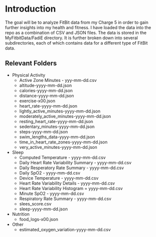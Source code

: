 # Introduction
The goal will be to analyze FitBit data from my Charge 5 in order to gain further insights into my health and fitness. I have loaded the data into the repo as a combination of CSV and JSON files. The data is stored in the MyFitbitData/FadiE directory. It is further broken down into several subdirectories, each of which contains data for a different type of FitBit data.

## Relevant Folders
* Physical Activity
  * Active Zone Minutes - yyy-mm-dd.csv
  * altitude-yyyy-mm-dd.json
  * calories-yyyy-mm-dd.json
  * distance-yyyy-mm-dd.json
  * exercise-x00.json
  * heart_rate-yyyy-mm-dd.json
  * lightly_active_minutes-yyyy-mm-dd.json
  * moderately_active_minutes-yyyy-mm-dd.json
  * resting_heart_rate-yyyy-mm-dd.json
  * sedentary_minutes-yyyy-mm-dd.json
  * steps-yyyy-mm-dd.json
  * swim_lengths_data-yyyy-mm-dd.json
  * time_in_heart_rate_zones-yyyy-mm-dd.json
  * very_active_minutes-yyyy-mm-dd.json
* Sleep
  * Computed Temperature - yyyy-mm-dd.csv
  * Daily Heart Rate Variability Summary - yyyy-mm-dd.csv
  * Daily Resperatory Rate Summary - yyyy-mm-dd.csv
  * Daily SpO2 - yyyy-mm-dd.csv
  * Device Temperature - yyyy-mm-dd.csv
  * Heart Rate Variability Details - yyyy-mm-dd.csv
  * Heart Rate Variability Histogram = yyyy-mm-dd.csv
  * Minute SpO2 - yyyy-mm-dd.csv
  * Respiratory Rate Summary - yyyy-mm-dd.csv
  * slees_score.csv
  * sleep-yyyy-mm-dd.json
* Nutrition
  * food_logs-x00.json
* Other
  * estimated_oxygen_variation-yyyy-mm-dd.csv